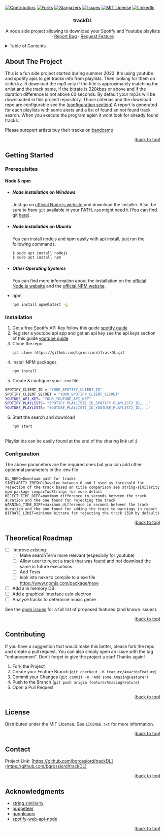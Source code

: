 


<!-- PROJECT SHIELDS -->
<!--
*** I'm using markdown "reference style" links for readability.
*** Reference links are enclosed in brackets [ ] instead of parentheses ( ).
*** See the bottom of this document for the declaration of the reference variables
*** for contributors-url, forks-url, etc. This is an optional, concise syntax you may use.
*** https://www.markdownguide.org/basic-syntax/#reference-style-links
-->
[![Contributors][contributors-shield]][contributors-url]
[![Forks][forks-shield]][forks-url]
[![Stargazers][stars-shield]][stars-url]
[![Issues][issues-shield]][issues-url]
[![MIT License][license-shield]][license-url]
[![LinkedIn][linkedin-shield]][linkedin-url]


<h3 align="center">trackDL</h3>

  <p align="center">
    A node side project allowing to download your Spotify and Youtube playlists
    <br />
    ·
    <a href="https://github.com/bgrossiord/trackDL/issues">Report Bug</a>
    ·
    <a href="https://github.com/bgrossiord/trackDL/issues">Request Feature</a>
  </p>
</div>



<!-- TABLE OF CONTENTS -->
<details>
  <summary>Table of Contents</summary>
  <ol>
    <li>
      <a href="#about-the-project">About The Project</a>
    </li>
    <li>
      <a href="#getting-started">Getting Started</a>
      <ul>
        <li><a href="#prerequisites">Prerequisites</a></li>
        <li><a href="#installation">Installation</a></li>
        <li><a href="#configuration">Configuration</a></li>
      </ul>
    </li>
    <li><a href="#roadmap">Roadmap</a></li>
    <li><a href="#contributing">Contributing</a></li>
    <li><a href="#license">License</a></li>
    <li><a href="#contact">Contact</a></li>
    <li><a href="#acknowledgments">Acknowledgments</a></li>
  </ol>
</details>



<!-- ABOUT THE PROJECT -->
## About The Project

This is a fun side project started during summer 2022. It's using youtube and spotify apis to get tracks info from playlists.
Then looking for them on slider.kz.
It download the mp3 only if the title is approximately matching the artist and the track name, if the bitrate is 320kbps or above and if the duration difference is not above 60 seconds.
By default your mp3s will be downloaded in this project repository.
Those criterias and the download repo are configurable see the (<a href="#configuration">configuration section</a>)
A report is generated for each playlists with some alerts and a list of found an not found track search.
When you execute the program again it wont look for already found tracks.

Please surpport artists buy their tracks on [bandcamp](https://bandcamp.com/)

<p align="right">(<a href="#readme-top">back to top</a>)</p>


<!-- GETTING STARTED -->
## Getting Started

### Prerequisites

#### Node & npm
- ##### Node installation on Windows

  Just go on [official Node.js website](https://nodejs.org/) and download the installer.
Also, be sure to have `git` available in your PATH, `npm` might need it (You can find git [here](https://git-scm.com/)).

- ##### Node installation on Ubuntu

  You can install nodejs and npm easily with apt install, just run the following commands.

      $ sudo apt install nodejs
      $ sudo apt install npm

- ##### Other Operating Systems
  You can find more information about the installation on the [official Node.js website](https://nodejs.org/) and the [official NPM website](https://npmjs.org/).

* npm
  ```sh
  npm install npm@latest -g
  ```

### Installation

1. Get a free Spotify API Key follow this guide [spotify guide](https://developer.spotify.com/documentation/general/guides/authorization/app-settings/)
2. Register a youtube api app and get an api key see the api keys section of this guide [youtube guide](https://developers.google.com/youtube/registering_an_application)
3. Clone the repo
   ```sh
   git clone https://github.com/bgrossiord/trackDL.git
   ```
4. Install NPM packages
   ```sh
   npm install
   ```
5. Create & configure your `.env` file
  ```sh
  SPOTIFY_CLIENT_ID = "YOUR_SPOTIFY_CLIENT_ID"
  SPOTIFY_CLIENT_SECRET = "YOUR_SPOTIFY_CLIENT_SECRET"
  YOUTUBE_API_KEY= "YOUR_YOUTUBE_API_KEY"
  SPOTIFY_PLAYLISTS= "SPOTIFY_PLAYLIST1_ID,SPOTIFY_PLAYLIST2_ID,..."
  YOUTUBE_PLAYLISTS= "YOUTUBE_PLAYLIST1_ID,YOUTUBE_PLAYLIST2_ID,..."
   ```
6. Start the search and download 
   ```sh
   npm start
   ```
<br/>Playlist ids can be easily found at the end of the sharing link url ;)

### Configuration
The above parameters are the required ones but you can add other optionnal parameters in the .env file
   ```
  DL_REPO=Download path for tracks
  SIMILARITY_TRESHOLD=value between 0 and 1 used as threshold for rejection of the track based on title comparison see string-similarity npm package comparTwoStrings for more detail
  REJECT_TIME_DIFF=maximum difference in seconds between the track duration and the one found for rejecting the track
  WARNING_TIME_DIFF=maximum difference in seconds between the track duration and the one found for adding the track to warnings in report
  BITRATE_LIMIT=minimum bitrate for rejecting the track (320 by default)
   ```

<p align="right">(<a href="#readme-top">back to top</a>)</p>

<!-- ROADMAP -->
## Theoretical Roadmap

- [ ] Improve existing 
    - [ ] Make searchTerm more relevant (especially for youtube)
    - [ ] Allow user to reject a track that was found and not download the same in future executions
    - [ ] Add Tests
    - [ ] look into nexe to compile to a exe file https://www.npmjs.com/package/nexe
- [ ] Add a in memory DB
- [ ] Add a graphical interface usin electron
- [ ] Analyse tracks to determine music genre

See the [open issues](https://github.com/bgrossiord/trackDL/issues) for a full list of proposed features (and known issues).

<p align="right">(<a href="#readme-top">back to top</a>)</p>



<!-- CONTRIBUTING -->
## Contributing

If you have a suggestion that would make this better, please fork the repo and create a pull request. You can also simply open an issue with the tag "enhancement".
Don't forget to give the project a star! Thanks again!

1. Fork the Project
2. Create your Feature Branch (`git checkout -b feature/AmazingFeature`)
3. Commit your Changes (`git commit -m 'Add some AmazingFeature'`)
4. Push to the Branch (`git push origin feature/AmazingFeature`)
5. Open a Pull Request

<p align="right">(<a href="#readme-top">back to top</a>)</p>



<!-- LICENSE -->
## License

Distributed under the MIT License. See `LICENSE.txt` for more information.

<p align="right">(<a href="#readme-top">back to top</a>)</p>



<!-- CONTACT -->
## Contact

Project Link: [https://github.com/bgrossiord/trackDL](https://github.com/bgrossiord/trackDL)

<p align="right">(<a href="#readme-top">back to top</a>)</p>



<!-- ACKNOWLEDGMENTS -->
## Acknowledgments

* [string similarity](https://www.npmjs.com/package/string-similarity)
* [puppeteer](https://github.com/puppeteer/puppeteer)
* [googleapis](https://www.npmjs.com/package/googleapis)
* [spotify-web-api-node](https://www.npmjs.com/package/spotify-web-api-node)


<p align="right">(<a href="#readme-top">back to top</a>)</p>



<!-- MARKDOWN LINKS & IMAGES -->
<!-- https://www.markdownguide.org/basic-syntax/#reference-style-links -->
[contributors-shield]: https://img.shields.io/github/contributors/bgrossiord/trackDL.svg?style=for-the-badge
[contributors-url]: https://github.com/bgrossiord/trackDL/graphs/contributors
[forks-shield]: https://img.shields.io/github/forks/bgrossiord/trackDL.svg?style=for-the-badge
[forks-url]: https://github.com/bgrossiord/trackDL/network/members
[stars-shield]: https://img.shields.io/github/stars/bgrossiord/trackDL.svg?style=for-the-badge
[stars-url]: https://github.com/bgrossiord/trackDL/stargazers
[issues-shield]: https://img.shields.io/github/issues/bgrossiord/trackDL.svg?style=for-the-badge
[issues-url]: https://github.com/bgrossiord/trackDL/issues
[license-shield]: https://img.shields.io/github/license/bgrossiord/trackDL.svg?style=for-the-badge
[license-url]: https://github.com/bgrossiord/trackDL/blob/master/LICENSE.txt
[linkedin-shield]: https://img.shields.io/badge/-LinkedIn-black.svg?style=for-the-badge&logo=linkedin&colorB=555
[linkedin-url]: https://linkedin.com/in/benjamin-grossiord-62505176
[product-screenshot]: images/screenshot.png